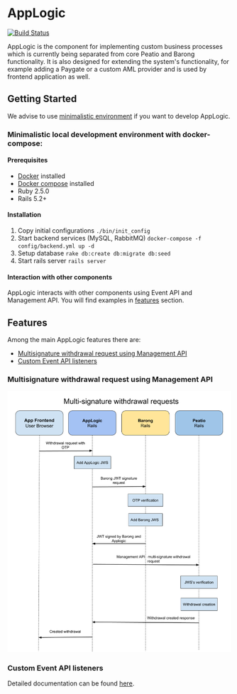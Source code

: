 # AppLogic
[![Build Status](https://travis-ci.org/rubykube/applogic.svg?branch=master)](https://travis-ci.org/rubykube/applogic)

AppLogic is the component for implementing custom business processes which is currently being separated from core Peatio and Barong functionality. It is also designed for extending the system's functionality, for example adding a Paygate or a custom AML provider and is used by frontend application as well.

## Getting Started

We advise to use [minimalistic environment](#minimalistic-local-development-environment-with-docker-compose) if you want to develop AppLogic.  

### Minimalistic local development environment with docker-compose:

#### Prerequisites
* [Docker](https://docs.docker.com/install/) installed
* [Docker compose](https://docs.docker.com/compose/install/) installed
* Ruby 2.5.0
* Rails 5.2+

#### Installation

1. Copy initial configurations `./bin/init_config`
2. Start backend services (MySQL, RabbitMQ) `docker-compose -f config/backend.yml up -d`
3. Setup database `rake db:create db:migrate db:seed`
4. Start rails server `rails server`

#### Interaction with other components

AppLogic interacts with other components using Event API and Management API. You will find examples in [features](#features) section.

## Features

Among the main AppLogic features there are:

* [Multisignature withdrawal request using Management API](#multisignature-withdrawal-request-using-management-api)
* [Custom Event API listeners](#custom-event-api-listeners)

### Multisignature withdrawal request using Management API

![scheme](public/multi_signature_withdrawal_request.png)

### Custom Event API listeners

Detailed documentation can be found [here](doc/using_event_api.md).
